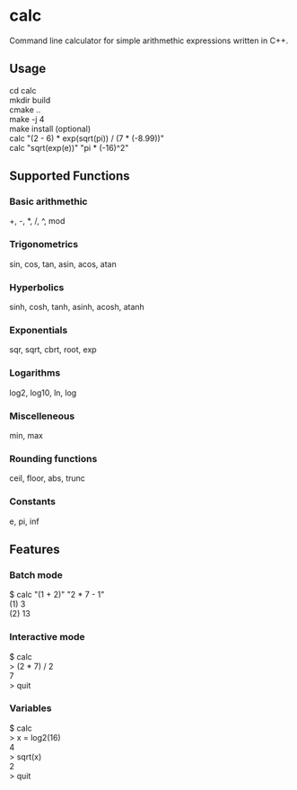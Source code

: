 # calc
Command line calculator for simple arithmethic expressions written in C++.  

## Usage
cd calc  
mkdir build  
cmake ..  
make -j 4  
make install (optional)  
calc "(2 - 6) * exp(sqrt(pi)) / (7 * (-8.99))"  
calc "sqrt(exp(e))" "pi * (-16)^2"  

## Supported Functions  

### Basic arithmethic    
+, -, *, /, ^, mod  
### Trigonometrics     
sin, cos, tan, asin, acos, atan  
### Hyperbolics        
sinh, cosh, tanh, asinh, acosh, atanh  
### Exponentials        
sqr, sqrt, cbrt, root, exp  
### Logarithms
log2, log10, ln, log
### Miscelleneous
min, max
### Rounding functions 
ceil, floor, abs, trunc  
### Constants         
e, pi, inf  

## Features


### Batch mode 
$ calc "(1 + 2)" "2 * 7 - 1"  
(1) 3  
(2) 13

### Interactive mode 
$ calc  
\> (2 * 7) / 2  
7  
\> quit  

### Variables
$ calc  
\> x = log2(16)  
4  
\> sqrt(x)  
2  
\> quit  
